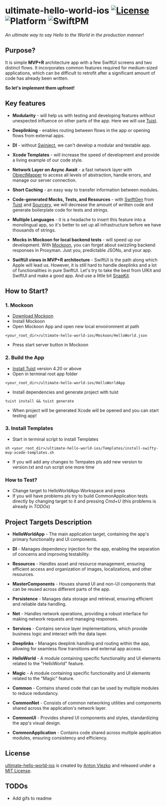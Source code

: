 # ultimate-hello-world-ios [![License](https://img.shields.io/badge/License-MIT-red)](LICENSE) ![Platform](https://img.shields.io/badge/Platform-iOS-red) ![SwiftPM](https://img.shields.io/badge/SPM-supported-DE5C43.svg?style=flat)

_An ultimate way to say Hello to the World in the production manner!_

## Purpose?

It is simple **MVP+R** architecture app with a few SwiftUI screens and two distinct flows. It incorporates common features required for medium-sized applications, which can be difficult to retrofit after a significant amount of code has already been written.

**So let's implement them upfront!**

## Key features

- **Modularity** - will help us with testing and developing features without unexpected influence on other parts of the app. Here we will use [Tuist](https://docs.tuist.io).

- **Deeplinking** - enables routing between flows in the app or opening flows from external apps.

- **DI** - without [Swinject](https://github.com/Swinject), we can't develop a modular and testable app.

- **Xcode Templates** - will increase the speed of development and provide a living example of our code style.

- **Network Layer on Async Await** - a fast network layer with [ObjectMapper](https://github.com/tristanhimmelman/ObjectMapper) to access all levels of abstraction, handle errors, and manage our server connection.

- **Short Caching** - an easy way to transfer information between modules.

- **Code-generated Mocks, Tests, and Resources** - with [SwiftGen](https://github.com/SwiftGen) from [Tuist](https://docs.tuist.io) and [Sourcery](https://github.com/krzysztofzablocki/Sourcery), we will decrease the amount of written code and generate boilerplate code for tests and strings.

- **Multiple Languages** - it is a headache to insert this feature into a monolingual app, so it's better to set up all infrastructure before we have thousands of strings.

- **Mocks in Mockoon for local backend tests** - will speed up our development. With [Mockoon](https://github.com/mockoon), you can forget about swizzling backend responses in Proxyman. Just you, predictable JSONs, and your app.

- **SwiftUI views in MVP+R architecture** - SwiftUI is the path along which Apple will lead us. However, it is still hard to handle deeplinks and a lot of functionalities in pure SwiftUI. Let's try to take the best from UIKit and SwiftUI and make a good app. And use a little bit [SnapKit](https://github.com/SnapKit/SnapKit).

## How to Start?

### 1. Mockoon

- [Download Mockoon](https://github.com/mockoon)
- Install Mockoon
- Open Mockoon App and open new local envoironment at path

```
<your_root_dir>/ultimate-hello-world-ios/Mockoon/HelloWorld.json
```
- Press start server button in Mockoon

### 2. Build the App

- [Install Tuist](https://docs.tuist.io/guides/quick-start/install-tuist) version 4.20 or above
- Open in terminal root app folder

```
<your_root_dir>/ultimate-hello-world-ios/HelloWorldApp
```
- Install dependencies and generate project with tuist

```
tuist install && tuist generate
```
- When project will be generated Xcode will be opened and you can start testing app!

### 3. Install Templates

- Start in terminal script to install Templates

```
sh <your_root_dir>/ultimate-hello-world-ios/Templates/install-swifty-mvp-xcode-templates.sh
```
- If you will add any changes to Tempates pls add new version to version.txt and run script one more time

### How to Test?

- Change target to HelloWorldApp-Workspace and press 
- If you will have problems pls try to build CommonApplication tests directly by changing target to it and pressing _Cmd+U_ (this problems is already in _TODOs_)

## Project Targets Description

- **HelloWorldApp** - The main application target, containing the app's primary functionality and UI components.

- **DI** - Manages dependency injection for the app, enabling the separation of concerns and improving testability.

- **Resources** - Handles asset and resource management, ensuring efficient access and organization of images, localizations, and other resources.

- **MasterComponents** - Houses shared UI and non-UI components that can be reused across different parts of the app.

- **Persistence** - Manages data storage and retrieval, ensuring efficient and reliable data handling.

- **Net** - Handles network operations, providing a robust interface for making network requests and managing responses.

- **Services** - Contains service layer implementations, which provide business logic and interact with the data layer.

- **Deeplinks** - Manages deeplink handling and routing within the app, allowing for seamless flow transitions and external app access.

- **HelloWorld** - A module containing specific functionality and UI elements related to the "HelloWorld" feature.

- **Magic** - A module containing specific functionality and UI elements related to the "Magic" feature.

- **Common** - Contains shared code that can be used by multiple modules to reduce redundancy.

- **CommonNet** - Consists of common networking utilities and components shared across the application's network layer.

- **CommonUI** - Provides shared UI components and styles, standardizing the app's visual design.

- **CommonApplication** - Contains code shared across multiple application modules, ensuring consistency and efficiency.

## License

[ultimate-hello-world-ios](https://github.com/Drogonov/ultimate-hello-world-ios) is created by [Anton Vlezko](https://github.com/Drogonov) and released under a [MIT License](LICENSE).

## TODOs
- Add gifs to readme
